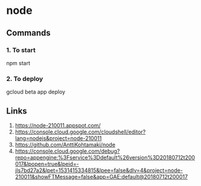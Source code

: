 <!-- @format -->

# node

## Commands

### 1. To start

npm start

### 2. To deploy

gcloud beta app deploy

## Links

1.  https://node-210011.appspot.com/
2.  https://console.cloud.google.com/cloudshell/editor?lang=nodejs&project=node-210011
3.  https://github.com/AnttiKohtamaki/node
4.  https://console.cloud.google.com/debug?repo=appengine:%3Fservice%3Ddefault%26version%3D20180712t200017&lpopen=true&lpeid=-jls7bd27a2&lpet=1531415334815&lpee=false&dlv=4&project=node-210011&showFTMessage=false&app=GAE:default@20180712t200017
